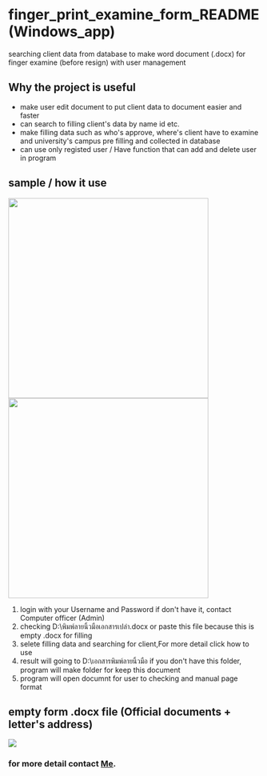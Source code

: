 # finger_print_examine_form_README (Windows_app)
searching client data from database to make word document (.docx) for finger examine (before resign) with user management


## Why the project is useful
- make user edit document to put client data to document easier and faster
- can search to filling client's data by name id etc.
- make filling data such as who's approve, where's client have to examine and university's campus pre filling and collected in database
- can use only registed user / Have function that can add and delete user in program

## sample / how it use

<img src="https://github.com/BrokenHead/finger_examine_form_README/assets/37082529/7ab615bf-6dee-4c3f-b184-8247fc999dff" width="400" />

<img src="https://github.com/BrokenHead/finger_examine_form_README/assets/37082529/6f5c9ea1-dd76-4d16-8677-0de8fef6e594" width="400" />

1. login with your Username and Password if don't have it, contact Computer officer (Admin)
2. checking D:\พิมพ์ลายนิ้วมือเอกสารเปล่า.docx or paste this file because this is empty .docx for filling
3. selete filling data and searching for client,For more detail click how to use
4. result will going to D:\เอกสารพิมพ์ลายนิ้วมือ if you don't have this folder, program will make folder for keep this document
5. program will open documnt for user to checking and manual page format 

## empty form .docx file (Official documents + letter's address)

<img src="https://github.com/BrokenHead/finger_examine_form_README/assets/37082529/1479f093-d5d3-466c-91ce-34961ef68b17">

### for more detail contact [Me](https://github.com/BrokenHead).

